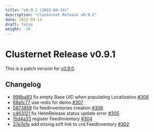 ```yaml
---
title: "v0.9.1 (2022-04-14)"
description: "Clusternet Release v0.9.1"
date: 2022-04-14
draft: false
weight: -10
---
```


# Clusternet Release v0.9.1

This is a patch version for [v0.9.0](https://github.com/clusternet/clusternet/releases/tag/v0.9.0).

## Changelog
* [996ba83](https://github.com/clusternet/clusternet/commit/996ba8314b6daab7a008de52632ba89a92784625) fix empty Base UID when populating Localizatios [#308](https://github.com/clusternet/clusternet/pull/308)
* [68a1c77](https://github.com/clusternet/clusternet/commit/68a1c77247f0fbb70e2ad1867a123d89a39e5165) use redis for demo [#307](https://github.com/clusternet/clusternet/pull/307)
* [0873858](https://github.com/clusternet/clusternet/commit/0873858329b50ba951e320d2118c654bc5b3e52f) fix feedinventories creation [#306](https://github.com/clusternet/clusternet/pull/306)
* [c463121](https://github.com/clusternet/clusternet/commit/c4631211737db96952484a7a9fc13aa02f54b31a) fix HelmRelease status update error [#305](https://github.com/clusternet/clusternet/pull/305)
* [15d4a33](https://github.com/clusternet/clusternet/commit/15d4a3342f433f24796b2b595e8c056e71934433) register FeedInventory [#304](https://github.com/clusternet/clusternet/pull/304)
* [37e7e1e](https://github.com/clusternet/clusternet/commit/37e7e1ee3c82f9a7825541ec59ac96d98ba53fab) add mising soft link to crd FeedInventory [#302](https://github.com/clusternet/clusternet/pull/302)
